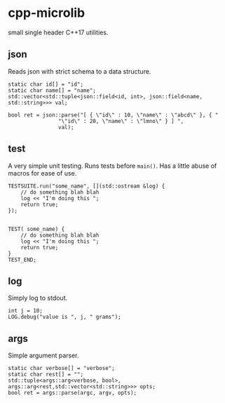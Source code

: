 cpp-microlib
============

small single header C++17 utilities.

json
----
Reads json with strict schema to a data structure.

```
static char id[] = "id";
static char name[] = "name";
std::vector<std::tuple<json::field<id, int>, json::field<name, std::string>>> val;

bool ret = json::parse("[ { \"id\" : 10, \"name\" : \"abcd\" }, { "
				"\"id\" : 20, \"name\" : \"lmno\" } ] ",
				val);

```

test
----
A very simple unit testing. Runs tests before `main()`.
Has a little abuse of macros for ease of use.

```
TESTSUITE.run("some_name", [](std::ostream &log) {
	// do something blah blah
	log << "I'm doing this ";
	return true;
});


TEST( some_name) {
	// do something blah blah
	log << "I'm doing this ";
	return true;
}
TEST_END;
```

log
---
Simply log to stdout.
```
int j = 10;
LOG.debug("value is ", j, " grams");
```

args
----
Simple argument parser.
```
static char verbose[] = "verbose";
static char rest[] = "";
std::tuple<args::arg<verbose, bool>, args::arg<rest,std::vector<std::string>>> opts;
bool ret = args::parse(argc, argv, opts);
```

